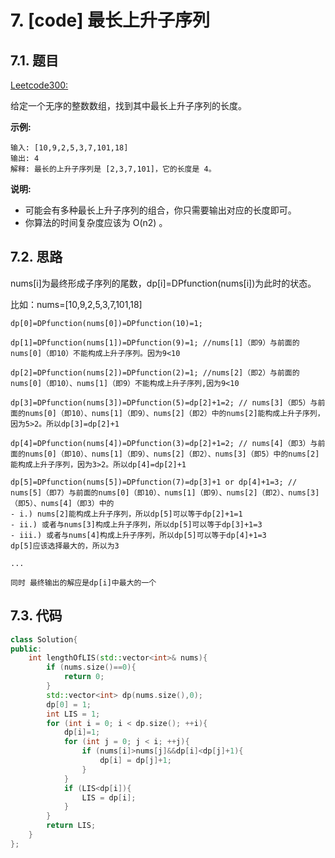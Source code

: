 # 7. [code] 最长上升子序列

## 7.1. 题目

[Leetcode300:](https://leetcode-cn.com/problems/longest-increasing-subsequence)

给定一个无序的整数数组，找到其中最长上升子序列的长度。

**示例:**
```
输入: [10,9,2,5,3,7,101,18]
输出: 4 
解释: 最长的上升子序列是 [2,3,7,101]，它的长度是 4。
```

**说明:**

- 可能会有多种最长上升子序列的组合，你只需要输出对应的长度即可。
- 你算法的时间复杂度应该为 O(n2) 。


## 7.2. 思路

nums[i]为最终形成子序列的尾数，dp[i]=DPfunction(nums[i])为此时的状态。

比如：nums=[10,9,2,5,3,7,101,18]

```
dp[0]=DPfunction(nums[0])=DPfunction(10)=1; 

dp[1]=DPfunction(nums[1])=DPfunction(9)=1; //nums[1]（即9）与前面的nums[0]（即10）不能构成上升子序列。因为9<10

dp[2]=DPfunction(nums[2])=DPfunction(2)=1; //nums[2]（即2）与前面的nums[0]（即10）、nums[1]（即9）不能构成上升子序列,因为9<10

dp[3]=DPfunction(nums[3])=DPfunction(5)=dp[2]+1=2; // nums[3]（即5）与前面的nums[0]（即10）、nums[1]（即9）、nums[2]（即2）中的nums[2]能构成上升子序列，因为5>2。所以dp[3]=dp[2]+1

dp[4]=DPfunction(nums[4])=DPfunction(3)=dp[2]+1=2; // nums[4]（即3）与前面的nums[0]（即10）、nums[1]（即9）、nums[2]（即2）、nums[3]（即5）中的nums[2]能构成上升子序列，因为3>2。所以dp[4]=dp[2]+1

dp[5]=DPfunction(nums[5])=DPfunction(7)=dp[3]+1 or dp[4]+1=3; // nums[5]（即7）与前面的nums[0]（即10）、nums[1]（即9）、nums[2]（即2）、nums[3]（即5）、nums[4]（即3）中的 
- i.) nums[2]能构成上升子序列，所以dp[5]可以等于dp[2]+1=1
- ii.) 或者与nums[3]构成上升子序列，所以dp[5]可以等于dp[3]+1=3
- iii.) 或者与nums[4]构成上升子序列，所以dp[5]可以等于dp[4]+1=3
dp[5]应该选择最大的，所以为3

...

同时 最终输出的解应是dp[i]中最大的一个
```


## 7.3. 代码

```c++
class Solution{
public:
    int lengthOfLIS(std::vector<int>& nums){
        if (nums.size()==0){
            return 0;
        }
        std::vector<int> dp(nums.size(),0);
        dp[0] = 1;
        int LIS = 1;
        for (int i = 0; i < dp.size(); ++i){
            dp[i]=1;
            for (int j = 0; j < i; ++j){
                if (nums[i]>nums[j]&&dp[i]<dp[j]+1){
                    dp[i] = dp[j]+1;
                }
            }
            if (LIS<dp[i]){
                LIS = dp[i];
            }
        }
        return LIS;
    }  
};
```

